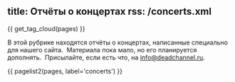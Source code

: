 title: Отчёты о концертах
rss: /concerts.xml
---
{{ get_tag_cloud(pages) }}

В этой рубрике находятся отчёты о концертах, написанные специально для нашего
сайта.  Материала пока мало, но его планируется дополнять.  Присылайте, если
есть что, на info@deadchannel.ru.

{{ pagelist2(pages, label='concerts') }}
